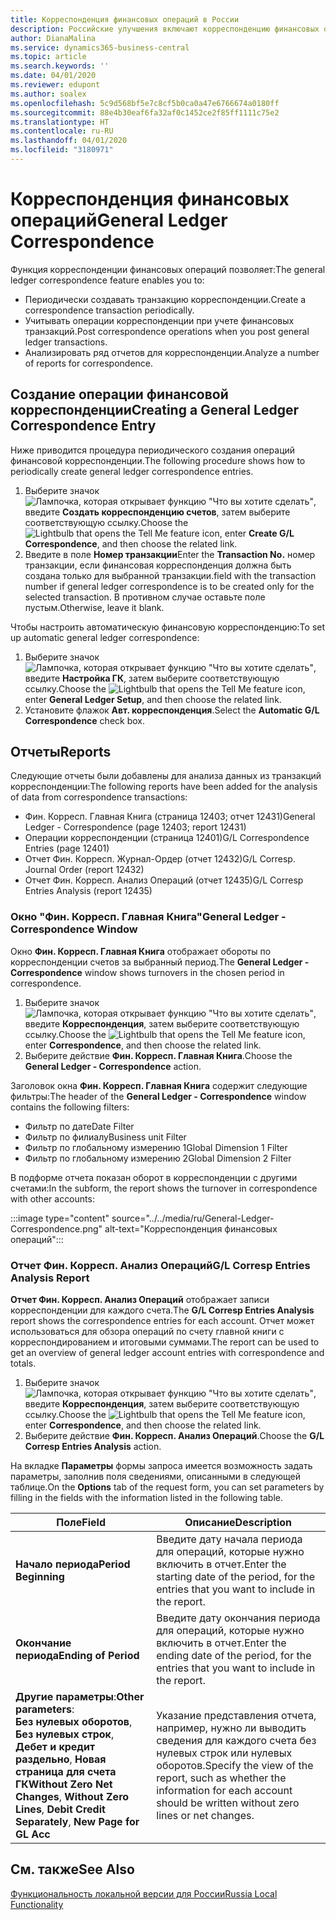 ```yaml
---
title: Корреспонденция финансовых операций в России
description: Российские улучшения включают корреспонденцию финансовых операций.
author: DianaMalina
ms.service: dynamics365-business-central
ms.topic: article
ms.search.keywords: ''
ms.date: 04/01/2020
ms.reviewer: edupont
ms.author: soalex
ms.openlocfilehash: 5c9d568bf5e7c8cf5b0ca0a47e6766674a0180ff
ms.sourcegitcommit: 88e4b30eaf6fa32af0c1452ce2f85ff1111c75e2
ms.translationtype: HT
ms.contentlocale: ru-RU
ms.lasthandoff: 04/01/2020
ms.locfileid: "3180971"
---
```

# <a name="general-ledger-correspondence"></a><span data-ttu-id="bbbb6-103">Корреспонденция финансовых операций</span><span class="sxs-lookup"><span data-stu-id="bbbb6-103">General Ledger Correspondence</span></span>

<span data-ttu-id="bbbb6-104">Функция корреспонденции финансовых операций позволяет:</span><span class="sxs-lookup"><span data-stu-id="bbbb6-104">The general ledger correspondence feature enables you to:</span></span> 

- <span data-ttu-id="bbbb6-105">Периодически создавать транзакцию корреспонденции.</span><span class="sxs-lookup"><span data-stu-id="bbbb6-105">Create a correspondence transaction periodically.</span></span>
- <span data-ttu-id="bbbb6-106">Учитывать операции корреспонденции при учете финансовых транзакций.</span><span class="sxs-lookup"><span data-stu-id="bbbb6-106">Post correspondence operations when you post general ledger transactions.</span></span>
- <span data-ttu-id="bbbb6-107">Анализировать ряд отчетов для корреспонденции.</span><span class="sxs-lookup"><span data-stu-id="bbbb6-107">Analyze a number of reports for correspondence.</span></span>

## <a name="creating-a-general-ledger-correspondence-entry"></a><span data-ttu-id="bbbb6-108">Создание операции финансовой корреспонденции</span><span class="sxs-lookup"><span data-stu-id="bbbb6-108">Creating a General Ledger Correspondence Entry</span></span>

<span data-ttu-id="bbbb6-109">Ниже приводится процедура периодического создания операций финансовой корреспонденции.</span><span class="sxs-lookup"><span data-stu-id="bbbb6-109">The following procedure shows how to periodically create general ledger correspondence entries.</span></span>

1. <span data-ttu-id="bbbb6-110">Выберите значок ![Лампочка, которая открывает функцию "Что вы хотите сделать"](../../media/ui-search/search_small.png "Что вы хотите сделать"), введите **Создать корреспонденцию счетов**, затем выберите соответствующую ссылку.</span><span class="sxs-lookup"><span data-stu-id="bbbb6-110">Choose the ![Lightbulb that opens the Tell Me feature](../../media/ui-search/search_small.png "Tell me what you want to do") icon, enter **Create G/L Correspondence**, and then choose the related link.</span></span>
2. <span data-ttu-id="bbbb6-111">Введите в поле **Номер транзакции**</span><span class="sxs-lookup"><span data-stu-id="bbbb6-111">Enter the **Transaction No.**</span></span> <span data-ttu-id="bbbb6-112">номер транзакции, если финансовая корреспонденция должна быть создана только для выбранной транзакции.</span><span class="sxs-lookup"><span data-stu-id="bbbb6-112">field with the transaction number if general ledger correspondence is to be created only for the selected transaction.</span></span> <span data-ttu-id="bbbb6-113">В противном случае оставьте поле пустым.</span><span class="sxs-lookup"><span data-stu-id="bbbb6-113">Otherwise, leave it blank.</span></span>

<span data-ttu-id="bbbb6-114">Чтобы настроить автоматическую финансовую корреспонденцию:</span><span class="sxs-lookup"><span data-stu-id="bbbb6-114">To set up automatic general ledger correspondence:</span></span>

1. <span data-ttu-id="bbbb6-115">Выберите значок ![Лампочка, которая открывает функцию "Что вы хотите сделать"](../../media/ui-search/search_small.png "Что вы хотите сделать"), введите **Настройка ГК**, затем выберите соответствующую ссылку.</span><span class="sxs-lookup"><span data-stu-id="bbbb6-115">Choose the ![Lightbulb that opens the Tell Me feature](../../media/ui-search/search_small.png "Tell me what you want to do") icon, enter **General Ledger Setup**, and then choose the related link.</span></span>
2. <span data-ttu-id="bbbb6-116">Установите флажок **Авт. корреспонденция**.</span><span class="sxs-lookup"><span data-stu-id="bbbb6-116">Select the **Automatic G/L Correspondence** check box.</span></span>

## <a name="reports"></a><span data-ttu-id="bbbb6-117">Отчеты</span><span class="sxs-lookup"><span data-stu-id="bbbb6-117">Reports</span></span>

<span data-ttu-id="bbbb6-118">Следующие отчеты были добавлены для анализа данных из транзакций корреспонденции:</span><span class="sxs-lookup"><span data-stu-id="bbbb6-118">The following reports have been added for the analysis of data from correspondence transactions:</span></span>

- <span data-ttu-id="bbbb6-119">Фин. Корресп. Главная Книга (страница 12403; отчет 12431)</span><span class="sxs-lookup"><span data-stu-id="bbbb6-119">General Ledger - Correspondence (page 12403; report 12431)</span></span>
- <span data-ttu-id="bbbb6-120">Операции корреспонденции (страница 12401)</span><span class="sxs-lookup"><span data-stu-id="bbbb6-120">G/L Correspondence Entries (page 12401)</span></span>
- <span data-ttu-id="bbbb6-121">Отчет Фин. Корресп. Журнал-Ордер (отчет 12432)</span><span class="sxs-lookup"><span data-stu-id="bbbb6-121">G/L Corresp. Journal Order (report 12432)</span></span>
- <span data-ttu-id="bbbb6-122">Отчет Фин. Корресп. Анализ Операций (отчет 12435)</span><span class="sxs-lookup"><span data-stu-id="bbbb6-122">G/L Corresp Entries Analysis (report 12435)</span></span>

### <a name="general-ledger---correspondence-window"></a><span data-ttu-id="bbbb6-123">Окно "Фин. Корресп. Главная Книга"</span><span class="sxs-lookup"><span data-stu-id="bbbb6-123">General Ledger - Correspondence Window</span></span>

<span data-ttu-id="bbbb6-124">Окно **Фин. Корресп. Главная Книга** отображает обороты по корреспонденции счетов за выбранный период.</span><span class="sxs-lookup"><span data-stu-id="bbbb6-124">The **General Ledger - Correspondence** window shows turnovers in the chosen period in correspondence.</span></span>

1. <span data-ttu-id="bbbb6-125">Выберите значок ![Лампочка, которая открывает функцию "Что вы хотите сделать"](../../media/ui-search/search_small.png "Что вы хотите сделать"), введите **Корреспонденция**, затем выберите соответствующую ссылку.</span><span class="sxs-lookup"><span data-stu-id="bbbb6-125">Choose the ![Lightbulb that opens the Tell Me feature](../../media/ui-search/search_small.png "Tell me what you want to do") icon, enter **Correspondence**, and then choose the related link.</span></span>
2. <span data-ttu-id="bbbb6-126">Выберите действие **Фин. Корресп. Главная Книга**.</span><span class="sxs-lookup"><span data-stu-id="bbbb6-126">Choose the **General Ledger - Correspondence** action.</span></span>

<span data-ttu-id="bbbb6-127">Заголовок окна **Фин. Корресп. Главная Книга** содержит следующие фильтры:</span><span class="sxs-lookup"><span data-stu-id="bbbb6-127">The header of the **General Ledger - Correspondence** window contains the following filters:</span></span>

- <span data-ttu-id="bbbb6-128">Фильтр по дате</span><span class="sxs-lookup"><span data-stu-id="bbbb6-128">Date Filter</span></span>
- <span data-ttu-id="bbbb6-129">Фильтр по филиалу</span><span class="sxs-lookup"><span data-stu-id="bbbb6-129">Business unit Filter</span></span>
- <span data-ttu-id="bbbb6-130">Фильтр по глобальному измерению 1</span><span class="sxs-lookup"><span data-stu-id="bbbb6-130">Global Dimension 1 Filter</span></span>
- <span data-ttu-id="bbbb6-131">Фильтр по глобальному измерению 2</span><span class="sxs-lookup"><span data-stu-id="bbbb6-131">Global Dimension 2 Filter</span></span>

<span data-ttu-id="bbbb6-132">В подформе отчета показан оборот в корреспонденции с другими счетами:</span><span class="sxs-lookup"><span data-stu-id="bbbb6-132">In the subform, the report shows the turnover in correspondence with other accounts:</span></span>

:::image type="content" source="../../media/ru/General-Ledger-Correspondence.png" alt-text="Корреспонденция финансовых операций":::

### <a name="gl-corresp-entries-analysis-report"></a><span data-ttu-id="bbbb6-134">Отчет Фин. Корресп. Анализ Операций</span><span class="sxs-lookup"><span data-stu-id="bbbb6-134">G/L Corresp Entries Analysis Report</span></span>

<span data-ttu-id="bbbb6-135">**Отчет Фин. Корресп. Анализ Операций** отображает записи корреспонденции для каждого счета.</span><span class="sxs-lookup"><span data-stu-id="bbbb6-135">The **G/L Corresp Entries Analysis** report shows the correspondence entries for each account.</span></span> <span data-ttu-id="bbbb6-136">Отчет может использоваться для обзора операций по счету главной книги с корреспондированием и итоговыми суммами.</span><span class="sxs-lookup"><span data-stu-id="bbbb6-136">The report can be used to get an overview of general ledger account entries with correspondence and totals.</span></span>

1. <span data-ttu-id="bbbb6-137">Выберите значок ![Лампочка, которая открывает функцию "Что вы хотите сделать"](../../media/ui-search/search_small.png "Что вы хотите сделать"), введите **Корреспонденция**, затем выберите соответствующую ссылку.</span><span class="sxs-lookup"><span data-stu-id="bbbb6-137">Choose the ![Lightbulb that opens the Tell Me feature](../../media/ui-search/search_small.png "Tell me what you want to do") icon, enter **Correspondence**, and then choose the related link.</span></span>
2. <span data-ttu-id="bbbb6-138">Выберите действие **Фин. Корресп. Анализ Операций**.</span><span class="sxs-lookup"><span data-stu-id="bbbb6-138">Choose the **G/L Corresp Entries Analysis** action.</span></span>

<span data-ttu-id="bbbb6-139">На вкладке **Параметры** формы запроса имеется возможность задать параметры, заполнив поля сведениями, описанными в следующей таблице.</span><span class="sxs-lookup"><span data-stu-id="bbbb6-139">On the **Options** tab of the request form, you can set parameters by filling in the fields with the information listed in the following table.</span></span>

| <span data-ttu-id="bbbb6-140">Поле</span><span class="sxs-lookup"><span data-stu-id="bbbb6-140">Field</span></span>                  | <span data-ttu-id="bbbb6-141">Описание</span><span class="sxs-lookup"><span data-stu-id="bbbb6-141">Description</span></span>                                                  |
| ---------------------- | ------------------------------------------------------------ |
| <span data-ttu-id="bbbb6-142">**Начало периода**</span><span class="sxs-lookup"><span data-stu-id="bbbb6-142">**Period Beginning**</span></span>   | <span data-ttu-id="bbbb6-143">Введите дату начала периода для операций, которые нужно включить в отчет.</span><span class="sxs-lookup"><span data-stu-id="bbbb6-143">Enter the starting date of the period, for the entries that you want to include in the report.</span></span> |
| <span data-ttu-id="bbbb6-144">**Окончание периода**</span><span class="sxs-lookup"><span data-stu-id="bbbb6-144">**Ending of Period**</span></span>   | <span data-ttu-id="bbbb6-145">Введите дату окончания периода для операций, которые нужно включить в отчет.</span><span class="sxs-lookup"><span data-stu-id="bbbb6-145">Enter the ending date of the period, for the entries that you want to include in the report.</span></span> |
| <span data-ttu-id="bbbb6-146">**Другие параметры**:</span><span class="sxs-lookup"><span data-stu-id="bbbb6-146">**Other parameters**:</span></span><br /><span data-ttu-id="bbbb6-147">**Без нулевых оборотов**, **Без нулевых строк**, **Дебет и кредит раздельно**, **Новая страница для счета ГК**</span><span class="sxs-lookup"><span data-stu-id="bbbb6-147">**Without Zero Net Changes**, **Without Zero Lines**, **Debit Credit Separately**, **New Page for GL Acc**</span></span> | <span data-ttu-id="bbbb6-148">Указание представления отчета, например, нужно ли выводить сведения для каждого счета без нулевых строк или нулевых оборотов.</span><span class="sxs-lookup"><span data-stu-id="bbbb6-148">Specify the view of the report, such as whether the information for each account should be written without zero lines or net changes.</span></span> |

## <a name="see-also"></a><span data-ttu-id="bbbb6-149">См. также</span><span class="sxs-lookup"><span data-stu-id="bbbb6-149">See Also</span></span>

[<span data-ttu-id="bbbb6-150">Функциональность локальной версии для России</span><span class="sxs-lookup"><span data-stu-id="bbbb6-150">Russia Local Functionality</span></span>](russia-local-functionality.md)
